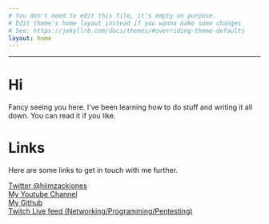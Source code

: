 ```yaml
---
# You don't need to edit this file, it's empty on purpose.
# Edit theme's home layout instead if you wanna make some changes
# See: https://jekyllrb.com/docs/themes/#overriding-theme-defaults
layout: home
---
```

---



# Hi
Fancy seeing you here. I've been learning how to do stuff and writing it all down. You can read it if you like. 

# Links
Here are some links to get in touch with me further. 

[Twitter @hiimzackjones](http://twitter.com/hiimzackjones)    
[My Youtube Channel](https://www.youtube.com/channel/UCSiBNrMJ1vSA2iY9Bw2ncmw)  
[My Github](https://github.com/hiimzackjones)  
[Twitch Live feed (Networking/Programming/Pentesting)](https://www.twitch.tv/hiimzackjones)  

  
    
        

  
    
    

   

